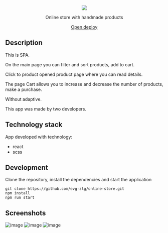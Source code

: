 <div align="center">
 <a href="https://evg-zlg-online-store.netlify.app/" target="_blank">
  <img src="https://user-images.githubusercontent.com/85534817/222110186-84b6cc7b-bcbe-4a7b-b16b-e0a0ec778008.png" />
 </a>
 <p>Online store with handmade products</p>
 <a href="https://evg-zlg-online-store.netlify.app/" target="_blank"> Open deploy </a>
</div>

## Description

This is SPA.

On the main page you can filter and sort products, add to cart.

Click to product opened product page where you can read details.

The page Cart allows you to increase and decrease the number of products, make a purchase.

Without adaptive.

This app was made by two developers.

## Technology stack
App developed with technology: 
- react
- scss

## Development
Clone the repository, install the dependencies and start the application
```
git clone https://github.com/evg-zlg/online-store.git
npm install
npm run start
```

## Screenshots
![image](https://user-images.githubusercontent.com/85534817/222112715-534d734e-412c-47c3-9bfd-87ede6242c21.png)
![image](https://user-images.githubusercontent.com/85534817/222112873-b08e4d96-38aa-428e-8401-0f28cd1784c3.png)
![image](https://user-images.githubusercontent.com/85534817/222112934-d5c632d6-5196-4b8e-af84-13deab34f3f0.png)


